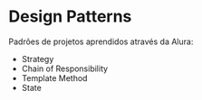 # Design Patterns 
Padrões de projetos aprendidos através da Alura:
- Strategy
- Chain of Responsibility
- Template Method
- State